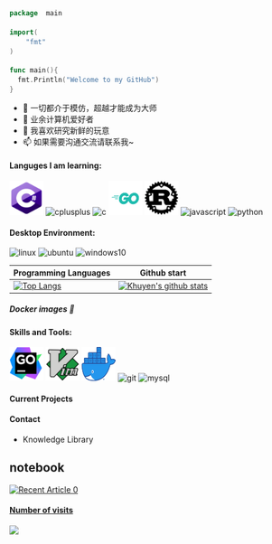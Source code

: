 ```go
package  main

import(
    "fmt"
)

func main(){
  fmt.Println("Welcome to my GitHub")
}
```
- 👋 一切都介于模仿，超越才能成为大师
- 👀 业余计算机爱好者
- 💞️ 我喜欢研究新鲜的玩意
- 📫 如果需要沟通交流请联系我~


<h4>Languges I am learning: </h4>
<p align="left">
 <img style="margin: auto;" src="https://raw.githubusercontent.com/iIIusi0n/iIIusi0n/master/icons/cs.png" alt=csharp width="60" height="60"/>
 <img style="margin: auto;" src="https://raw.githubusercontent.com/iIIusi0n/iIIusi0n/master/icons/cpp.png" alt=cplusplus width="60" height="60"/>
 <img style="margin: auto;" src="https://raw.githubusercontent.com/iIIusi0n/iIIusi0n/master/icons/c.png" alt=c width="60" height="60"/>
 <img style="margin: auto;" src="https://raw.githubusercontent.com/iIIusi0n/iIIusi0n/master/icons/go.png" alt=golang width="60" height="60"/>
 <img style="margin: auto;" src="https://raw.githubusercontent.com/iIIusi0n/iIIusi0n/master/icons/rust.png" alt=rust width="60" height="60"/>
 <img style="margin: auto;" src="https://raw.githubusercontent.com/iIIusi0n/iIIusi0n/master/icons/js.png" alt=javascript width="60" height="60"/>
 <img style="margin: auto;" src="https://raw.githubusercontent.com/iIIusi0n/iIIusi0n/master/icons/python.png" alt=python width="60" height="60"/>
</p>

<h4>Desktop Environment: </h4>
<p align="left">
  <img style="margin: auto;" src="https://raw.githubusercontent.com/iIIusi0n/iIIusi0n/master/icons/linux.png" alt=linux width="60" height="60"/>
  <img style="margin: auto;" src="https://raw.githubusercontent.com/iIIusi0n/iIIusi0n/master/icons/ubuntu.png" alt=ubuntu width="60" height="60"/>
  <img style="margin: auto;" src="https://raw.githubusercontent.com/iIIusi0n/iIIusi0n/master/icons/win10.png" alt=windows10 width="60" height="60"/>
</p>

|  Programming Languages   | Github  start  |
|  ----  | ----  |
| [![Top Langs](https://github-readme-stats.vercel.app/api/top-langs/?username=noob-Engle)](https://github.com/anuraghazra/github-readme-stats)  | [![Khuyen's github stats](https://github-readme-stats.vercel.app/api?username=noob-Engle&count_private=true&show_icons=true&theme=radical&hide_rank=false)](https://github.com/anuraghazra/github-readme-stats) |

##### Docker images 🐳

<h4>Skills and Tools: </h4>
<p align="left">
	<img style="margin: auto;" src="https://raw.githubusercontent.com/iIIusi0n/iIIusi0n/master/icons/goland.png" alt=goland width="60" height="60"/> 
	<img style="margin: auto;" src="https://raw.githubusercontent.com/iIIusi0n/iIIusi0n/master/icons/vim.png" alt=vim width="60" height="60"/> 
	<img style="margin: auto;" src="https://raw.githubusercontent.com/iIIusi0n/iIIusi0n/master/icons/docker.png" alt=docker width="60" height="60"/> 
	<img style="margin: auto;" src="https://raw.githubusercontent.com/iIIusi0n/iIIusi0n/master/icons/git.png" alt=git width="60" height="60"/> 
	<img style="margin: auto;" src="https://raw.githubusercontent.com/iIIusi0n/iIIusi0n/master/icons/mysql.png" alt=mysql width="60" height="60"/> 
</p>

#### Current Projects


#### Contact
- Knowledge Library

## notebook
<a target="_blank" href="https://github-readme-medium-recent-article.vercel.app/medium/@khuyentran1476/0"><img src="https://github-readme-medium-recent-article.vercel.app/medium/@khuyentran1476/0" alt="Recent Article 0">

#### Number of visits
![](https://komarev.com/ghpvc/?username=noob-Engle)
